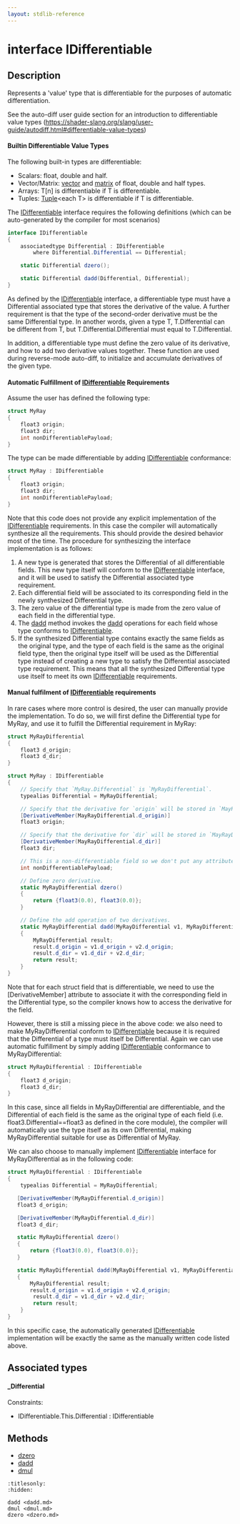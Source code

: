```yaml
---
layout: stdlib-reference
---
```


# interface IDifferentiable

## Description

Represents a 'value' type that is differentiable for the purposes of automatic differentiation.

See the auto-diff user guide section for an introduction to
differentiable value types (https://shader-slang.org/slang/user-guide/autodiff.html#differentiable-value-types)

#### Builtin Differentiable Value Types
The following built-in types are differentiable:
- Scalars: <span class='code'><span class="code_keyword">float</span></span>, <span class='code'><span class="code_keyword">double</span></span> and <span class='code'><span class="code_keyword">half</span></span>.
- Vector/Matrix: <span class='code'><a href="../../../types/vector/index.md" class="code_type">vector</a></span> and <span class='code'><a href="../../../types/matrix/index.md" class="code_type">matrix</a></span> of <span class='code'><span class="code_keyword">float</span></span>, <span class='code'><span class="code_keyword">double</span></span> and <span class='code'><span class="code_keyword">half</span></span> types.
- Arrays: <span class='code'>T[n]</span> is differentiable if <span class='code'>T</span> is differentiable.
- Tuples: <span class='code'><a href="../../../types/tuple-0/index.md" class="code_type">Tuple</a>&lt;<span class="code_keyword">each</span> T&gt;</span> is differentiable if <span class='code'>T</span> is differentiable.

The <span class='code'><a href="." class="code_type">IDifferentiable</a></span> interface requires the following definitions (which can be auto-generated by the compiler for most scenarios)
```csharp
interface IDifferentiable
{
    associatedtype Differential : IDifferentiable
        where Differential.Differential == Differential;

    static Differential dzero();

    static Differential dadd(Differential, Differential);
}
```

As defined by the <span class='code'><a href="." class="code_type">IDifferentiable</a></span> interface, a differentiable type must have a
<span class='code'>Differential</span> associated type that stores the derivative of the value.
A further requirement is that the type of the second-order derivative must be the same
<span class='code'>Differential</span> type. In another words, given a type <span class='code'>T</span>, <span class='code'>T.Differential</span> can be different
from <span class='code'>T</span>, but <span class='code'>T.Differential.Differential</span> must equal to <span class='code'>T.Differential</span>.

In addition, a differentiable type must define the <span class='code'>zero</span> value of its derivative,
and how to add two derivative values together. These function are used during reverse-mode
auto-diff, to initialize and accumulate derivatives of the given type.

#### Automatic Fulfillment of <span class='code'><a href="." class="code_type">IDifferentiable</a></span> Requirements
Assume the user has defined the following type:

```csharp
struct MyRay
{
    float3 origin;
    float3 dir;
    int nonDifferentiablePayload;
}
```

The type can be made differentiable by adding <span class='code'><a href="." class="code_type">IDifferentiable</a></span> conformance:
```csharp
struct MyRay : IDifferentiable
{
    float3 origin;
    float3 dir;
    int nonDifferentiablePayload;
}
```

Note that this code does not provide any explicit implementation of the <span class='code'><a href="." class="code_type">IDifferentiable</a></span> requirements. In this case the compiler will automatically synthesize all the requirements. This should provide the desired behavior most of the time. The procedure for synthesizing the interface implementation is as follows:
1. A new type is generated that stores the <span class='code'>Differential</span> of all differentiable fields. This new type itself will conform to the <span class='code'><a href="." class="code_type">IDifferentiable</a></span> interface, and it will be used to satisfy the <span class='code'>Differential</span> associated type requirement.
2. Each differential field will be associated to its corresponding field in the newly synthesized <span class='code'>Differential</span> type.
3. The <span class='code'>zero</span> value of the differential type is made from the <span class='code'>zero</span> value of each field in the differential type.
4. The <span class='code'><a href="../dadd.md">dadd</a></span> method invokes the <span class='code'><a href="../dadd.md">dadd</a></span> operations for each field whose type conforms to <span class='code'><a href="." class="code_type">IDifferentiable</a></span>.
5. If the synthesized <span class='code'>Differential</span> type contains exactly the same fields as the original type, and the type of each field is the same as the original field type, then the original type itself will be used as the <span class='code'>Differential</span> type instead of creating a new type to satisfy the <span class='code'>Differential</span> associated type requirement. This means that all the synthesized <span class='code'>Differential</span> type use itself to meet its own <span class='code'><a href="." class="code_type">IDifferentiable</a></span> requirements.

#### Manual fulfilment of <span class='code'><a href="." class="code_type">IDifferentiable</a></span> requirements
In rare cases where more control is desired, the user can manually provide the implementation.
To do so, we will first define the <span class='code'>Differential</span> type for <span class='code'>MyRay</span>, and use it to fulfill
the <span class='code'>Differential</span> requirement in <span class='code'>MyRay</span>:
```csharp
struct MyRayDifferential
{
    float3 d_origin;
    float3 d_dir;
}

struct MyRay : IDifferentiable
{
    // Specify that `MyRay.Differential` is `MyRayDifferential`.
    typealias Differential = MyRayDifferential;

    // Specify that the derivative for `origin` will be stored in `MayRayDifferential.d_origin`.
    [DerivativeMember(MayRayDifferential.d_origin)]
    float3 origin;

    // Specify that the derivative for `dir` will be stored in `MayRayDifferential.d_dir`.
    [DerivativeMember(MayRayDifferential.d_dir)]
    float3 dir;

    // This is a non-differentiable field so we don't put any attributes on it.
    int nonDifferentiablePayload;

    // Define zero derivative.
    static MyRayDifferential dzero()
    {
        return {float3(0.0), float3(0.0)};
    }

    // Define the add operation of two derivatives.
    static MyRayDifferential dadd(MyRayDifferential v1, MyRayDifferential v2)
    {
        MyRayDifferential result;
        result.d_origin = v1.d_origin + v2.d_origin;
        result.d_dir = v1.d_dir + v2.d_dir;
        return result;
    }
}
```

Note that for each struct field that is differentiable, we need to use the <span class='code'>[DerivativeMember]</span> attribute to associate it with the
corresponding field in the <span class='code'>Differential</span> type, so the compiler knows how to access the derivative for the field.

However, there is still a missing piece in the above code: we also need to make <span class='code'>MyRayDifferential</span> conform to <span class='code'><a href="." class="code_type">IDifferentiable</a></span> because it is required that the <span class='code'>Differential</span> of a type must itself be <span class='code'>Differential</span>. Again we can use automatic fulfillment by simply adding <span class='code'><a href="." class="code_type">IDifferentiable</a></span> conformance to <span class='code'>MyRayDifferential</span>:
```csharp
struct MyRayDifferential : IDifferentiable
{
    float3 d_origin;
    float3 d_dir;
}
```
In this case, since all fields in <span class='code'>MyRayDifferential</span> are differentiable, and the <span class='code'>Differential</span> of each field is the same as the original type of each field (i.e. <span class='code'>float3.Differential==float3</span> as defined in the core module), the compiler will automatically use the type itself as its own <span class='code'>Differential</span>, making <span class='code'>MyRayDifferential</span> suitable for use as <span class='code'>Differential</span> of <span class='code'>MyRay</span>.

We can also choose to manually implement <span class='code'><a href="." class="code_type">IDifferentiable</a></span> interface for <span class='code'>MyRayDifferential</span> as in the following code:

```csharp
struct MyRayDifferential : IDifferentiable
{
    typealias Differential = MyRayDifferential;

   [DerivativeMember(MyRayDifferential.d_origin)]
   float3 d_origin;

   [DerivativeMember(MyRayDifferential.d_dir)]
   float3 d_dir;

   static MyRayDifferential dzero()
   {
       return {float3(0.0), float3(0.0)};
   }

   static MyRayDifferential dadd(MyRayDifferential v1, MyRayDifferential v2)
   {
       MyRayDifferential result;
       result.d_origin = v1.d_origin + v2.d_origin;
        result.d_dir = v1.d_dir + v2.d_dir;
        return result;
    }
}
```
In this specific case, the automatically generated <span class='code'><a href="." class="code_type">IDifferentiable</a></span>
implementation will be exactly the same as the manually written code listed above.



## Associated types

#### _Differential



Constraints:

  - IDifferentiable\.This\.Differential : IDifferentiable


## Methods

* [dzero](../dzero.md)
* [dadd](../dadd.md)
* [dmul](../dmul.md)


```{toctree}
:titlesonly:
:hidden:

dadd <dadd.md>
dmul <dmul.md>
dzero <dzero.md>
```

